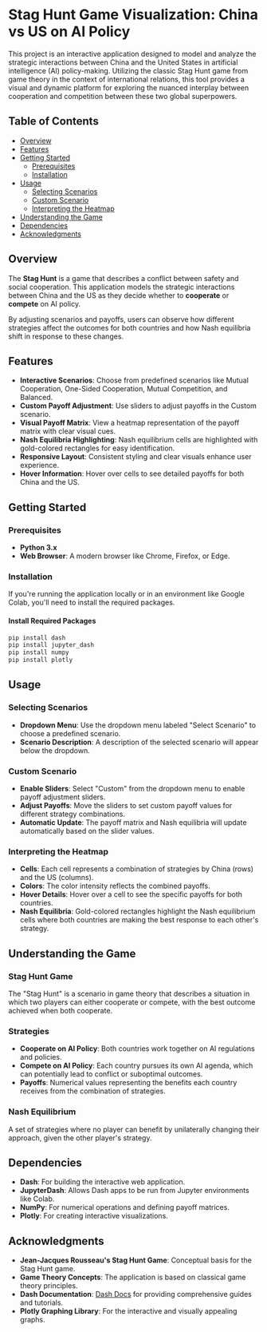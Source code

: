 
# Stag Hunt Game Visualization: China vs US on AI Policy

This project is an interactive application designed to model and analyze the strategic interactions between China and the United States in artificial intelligence (AI) policy-making. Utilizing the classic Stag Hunt game from game theory in the context of international relations, this tool provides a visual and dynamic platform for exploring the nuanced interplay between cooperation and competition between these two global superpowers.

## Table of Contents

- [Overview](#overview)
- [Features](#features)
- [Getting Started](#getting-started)
  - [Prerequisites](#prerequisites)
  - [Installation](#installation)
- [Usage](#usage)
  - [Selecting Scenarios](#selecting-scenarios)
  - [Custom Scenario](#custom-scenario)
  - [Interpreting the Heatmap](#interpreting-the-heatmap)
- [Understanding the Game](#understanding-the-game)
- [Dependencies](#dependencies)
- [Acknowledgments](#acknowledgments)

## Overview

The **Stag Hunt** is a game that describes a conflict between safety and social cooperation. This application models the strategic interactions between China and the US as they decide whether to **cooperate** or **compete** on AI policy.

By adjusting scenarios and payoffs, users can observe how different strategies affect the outcomes for both countries and how Nash equilibria shift in response to these changes.

## Features

- **Interactive Scenarios**: Choose from predefined scenarios like Mutual Cooperation, One-Sided Cooperation, Mutual Competition, and Balanced.
- **Custom Payoff Adjustment**: Use sliders to adjust payoffs in the Custom scenario.
- **Visual Payoff Matrix**: View a heatmap representation of the payoff matrix with clear visual cues.
- **Nash Equilibria Highlighting**: Nash equilibrium cells are highlighted with gold-colored rectangles for easy identification.
- **Responsive Layout**: Consistent styling and clear visuals enhance user experience.
- **Hover Information**: Hover over cells to see detailed payoffs for both China and the US.

## Getting Started

### Prerequisites

- **Python 3.x**
- **Web Browser**: A modern browser like Chrome, Firefox, or Edge.

### Installation

If you're running the application locally or in an environment like Google Colab, you'll need to install the required packages.

#### Install Required Packages

```bash
pip install dash
pip install jupyter_dash
pip install numpy
pip install plotly
``` 
## Usage

### Selecting Scenarios
- **Dropdown Menu**: Use the dropdown menu labeled "Select Scenario" to choose a predefined scenario.
- **Scenario Description**: A description of the selected scenario will appear below the dropdown.

### Custom Scenario
- **Enable Sliders**: Select "Custom" from the dropdown menu to enable payoff adjustment sliders.
- **Adjust Payoffs**: Move the sliders to set custom payoff values for different strategy combinations.
- **Automatic Update**: The payoff matrix and Nash equilibria will update automatically based on the slider values.

### Interpreting the Heatmap
- **Cells**: Each cell represents a combination of strategies by China (rows) and the US (columns).
- **Colors**: The color intensity reflects the combined payoffs.
- **Hover Details**: Hover over a cell to see the specific payoffs for both countries.
- **Nash Equilibria**: Gold-colored rectangles highlight the Nash equilibrium cells where both countries are making the best response to each other's strategy.

## Understanding the Game

### Stag Hunt Game
The "Stag Hunt" is a scenario in game theory that describes a situation in which two players can either cooperate or compete, with the best outcome achieved when both cooperate.

### Strategies
- **Cooperate on AI Policy**: Both countries work together on AI regulations and policies.
- **Compete on AI Policy**: Each country pursues its own AI agenda, which can potentially lead to conflict or suboptimal outcomes.
- **Payoffs**: Numerical values representing the benefits each country receives from the combination of strategies.

### Nash Equilibrium
A set of strategies where no player can benefit by unilaterally changing their approach, given the other player's strategy.

## Dependencies
- **Dash**: For building the interactive web application.
- **JupyterDash**: Allows Dash apps to be run from Jupyter environments like Colab.
- **NumPy**: For numerical operations and defining payoff matrices.
- **Plotly**: For creating interactive visualizations.

## Acknowledgments
- **Jean-Jacques Rousseau's Stag Hunt Game**: Conceptual basis for the Stag Hunt game.
- **Game Theory Concepts**: The application is based on classical game theory principles.
- **Dash Documentation**: [Dash Docs](https://dash.plotly.com/) for providing comprehensive guides and tutorials.
- **Plotly Graphing Library**: For the interactive and visually appealing graphs.



